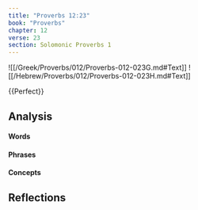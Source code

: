```yaml
---
title: "Proverbs 12:23"
book: "Proverbs"
chapter: 12
verse: 23
section: Solomonic Proverbs 1
---
```

![[/Greek/Proverbs/012/Proverbs-012-023G.md#Text]]
![[/Hebrew/Proverbs/012/Proverbs-012-023H.md#Text]]

{{Perfect}}

## Analysis

#### Words

#### Phrases

#### Concepts

## Reflections
